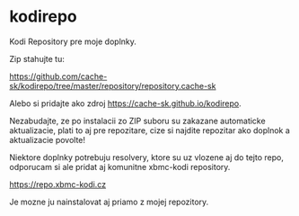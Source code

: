 # kodirepo

Kodi Repository pre moje doplnky.

Zip stahujte tu:

https://github.com/cache-sk/kodirepo/tree/master/repository/repository.cache-sk

Alebo si pridajte ako zdroj https://cache-sk.github.io/kodirepo.

Nezabudajte, ze po instalacii zo ZIP suboru su zakazane automaticke aktualizacie, plati to aj pre repozitare, cize si najdite repozitar ako doplnok a aktualizacie povolte!

Niektore doplnky potrebuju resolvery, ktore su uz vlozene aj do tejto repo, odporucam si ale pridat aj komunitne xbmc-kodi repository.

https://repo.xbmc-kodi.cz

Je mozne ju nainstalovat aj priamo z mojej repozitory.
